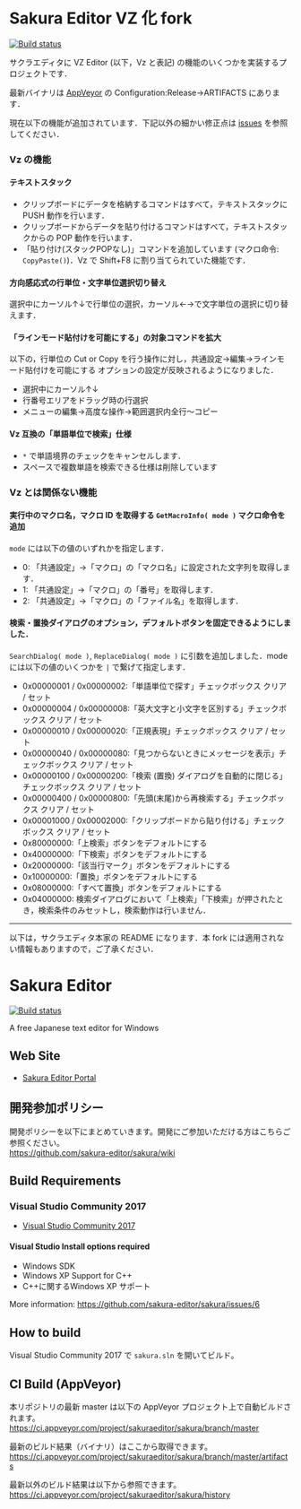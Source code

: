 # Sakura Editor VZ 化 fork
[![Build status](https://ci.appveyor.com/api/projects/status/mf8tx836jtb7epq8/branch/vz_mode?svg=true)](https://ci.appveyor.com/project/YoshiNRT/sakura/branch/vz_mode)

サクラエディタに VZ Editor (以下，Vz と表記) の機能のいくつかを実装するプロジェクトです．

最新バイナリは [AppVeyor](https://ci.appveyor.com/project/YoshiNRT/sakura/branch/vz_mode) の Configuration:Release→ARTIFACTS にあります．

現在以下の機能が追加されています．下記以外の細かい修正点は [issues](https://github.com/yoshinrt/sakura/issues?utf8=%E2%9C%93&q=is%3Aissue+is%3Aclosed+-label%3Awontfix) を参照してください．

### Vz の機能

#### テキストスタック

- クリップボードにデータを格納するコマンドはすべて，テキストスタックに PUSH 動作を行います．
- クリップボードからデータを貼り付けるコマンドはすべて，テキストスタックからの POP 動作を行います．
- 「貼り付け(スタックPOPなし)」コマンドを追加しています (マクロ命令: `CopyPaste()`)．Vz で Shift+F8 に割り当てられていた機能です．

#### 方向感応式の行単位・文字単位選択切り替え
選択中にカーソル↑↓で行単位の選択，カーソル←→で文字単位の選択に切り替えます．

#### 「ラインモード貼付けを可能にする」の対象コマンドを拡大
以下の，行単位の Cut or Copy を行う操作に対し，共通設定→編集→ラインモード貼付けを可能にする オプションの設定が反映されるようになりました．

- 選択中にカーソル↑↓
- 行番号エリアをドラッグ時の行選択
- メニューの編集→高度な操作→範囲選択内全行～コピー

#### Vz 互換の「単語単位で検索」仕様

- `*` で単語境界のチェックをキャンセルします．
- スペースで複数単語を検索できる仕様は削除しています

### Vz とは関係ない機能

#### 実行中のマクロ名，マクロ ID を取得する `GetMacroInfo( mode )` マクロ命令を追加
`mode` には以下の値のいずれかを指定します．

- 0: 「共通設定」→「マクロ」の「マクロ名」に設定された文字列を取得します．
- 1: 「共通設定」→「マクロ」の「番号」を取得します．
- 2: 「共通設定」→「マクロ」の「ファイル名」を取得します．

#### 検索・置換ダイアログのオプション，デフォルトボタンを固定できるようにしました．
`SearchDialog( mode )`, `ReplaceDialog( mode )` に引数を追加しました．mode には以下の値のいくつかを `|` で繋げて指定します．

- 0x00000001 / 0x00000002:「単語単位で探す」チェックボックス クリア / セット
- 0x00000004 / 0x00000008:「英大文字と小文字を区別する」チェックボックス クリア / セット
- 0x00000010 / 0x00000020:「正規表現」チェックボックス クリア / セット
- 0x00000040 / 0x00000080:「見つからないときにメッセージを表示」チェックボックス クリア / セット
- 0x00000100 / 0x00000200:「検索 (置換) ダイアログを自動的に閉じる」チェックボックス クリア / セット
- 0x00000400 / 0x00000800:「先頭(末尾)から再検索する」チェックボックス クリア / セット
- 0x00001000 / 0x00002000:「クリップボードから貼り付ける」チェックボックス クリア / セット
- 0x80000000:「上検索」ボタンをデフォルトにする
- 0x40000000:「下検索」ボタンをデフォルトにする
- 0x20000000:「該当行マーク」ボタンをデフォルトにする
- 0x10000000:「置換」ボタンをデフォルトにする
- 0x08000000:「すべて置換」ボタンをデフォルトにする
- 0x04000000: 検索ダイアログにおいて「上検索」「下検索」が押されたとき，検索条件のみセットし，検索動作は行いません．

----
以下は，サクラエディタ本家の README になります．本 fork には適用されない情報もありますので，ご了承ください．

# Sakura Editor
[![Build status](https://ci.appveyor.com/api/projects/status/xlsp22h1q91mh96j/branch/master?svg=true)](https://ci.appveyor.com/project/sakuraeditor/sakura/branch/master)

A free Japanese text editor for Windows

## Web Site
- [Sakura Editor Portal](https://sakura-editor.github.io/)

## 開発参加ポリシー
開発ポリシーを以下にまとめていきます。開発にご参加いただける方はこちらご参照ください。  
https://github.com/sakura-editor/sakura/wiki

## Build Requirements
### Visual Studio Community 2017
- [Visual Studio Community 2017](https://www.visualstudio.com/downloads/)

#### Visual Studio Install options required
- Windows SDK
- Windows XP Support for C++
- C++に関するWindows XP サポート

More information: https://github.com/sakura-editor/sakura/issues/6

## How to build
Visual Studio Community 2017 で `sakura.sln` を開いてビルド。

## CI Build (AppVeyor)
本リポジトリの最新 master は以下の AppVeyor プロジェクト上で自動ビルドされます。  
https://ci.appveyor.com/project/sakuraeditor/sakura/branch/master

最新のビルド結果（バイナリ）はここから取得できます。  
https://ci.appveyor.com/project/sakuraeditor/sakura/branch/master/artifacts

最新以外のビルド結果は以下から参照できます。  
https://ci.appveyor.com/project/sakuraeditor/sakura/history
